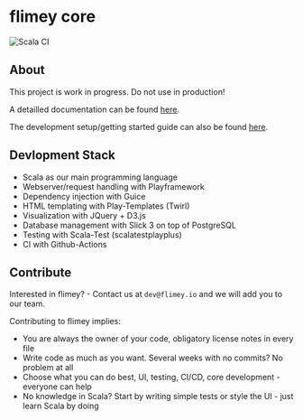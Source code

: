 # flimey core

![Scala CI](https://github.com/flimeyio/flimey-core/workflows/Scala%20CI/badge.svg)

## About

This project is work in progress. Do not use in production! 

A detailled documentation can be found [here](https://github.com/flimeyio/flimey-core/wiki).

The development setup/getting started guide can also be found [here](https://github.com/flimeyio/flimey-core/wiki/System-Setup).

## Devlopment Stack

* Scala as our main programming language
* Webserver/request handling with Playframework
* Dependency injection with Guice
* HTML templating with Play-Templates (Twirl)
* Visualization with JQuery + D3.js
* Database management with Slick 3 on top of PostgreSQL
* Testing with Scala-Test (scalatestplayplus)
* CI with Github-Actions

## Contribute

Interested in flimey? - Contact us at ``dev@flimey.io`` and we will add you to our team.

Contributing to flimey implies:

* You are always the owner of your code, obligatory license notes in every file
* Write code as much as you want. Several weeks with no commits? No problem at all
* Choose what you can do best, UI, testing, CI/CD, core development - everyone can help
* No knowledge in Scala? Start by writing simple tests or style the UI - just learn Scala by doing
